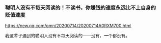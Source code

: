 ### 聪明人没有不每天阅读的！不读书，你赚钱的速度永远比不上自身的贬值速度
https://new.qq.com/omn/20200714/20200714A0RXM700.html

我这辈子遇到的聪明人没有不每天阅读的——没有，一个都没有。
